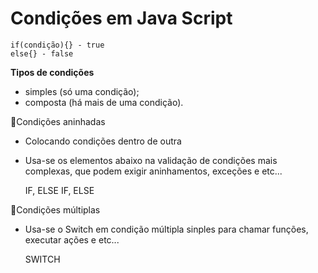 # Condições em Java Script 
    if(condição){} - true 
    else{} - false

**Tipos de condições**

- simples (só uma condição);
- composta (há mais de uma condição).

🔸Condições aninhadas

- Colocando condições dentro de outra

- Usa-se os elementos abaixo na validação de condições mais complexas, que podem 
exigir aninhamentos, exceções e etc...

    IF, ELSE IF, ELSE


🔸Condições múltiplas

- Usa-se o Switch em condição múltipla sinples
para chamar funções, executar ações e etc...

    SWITCH
